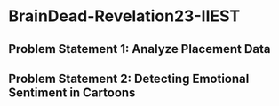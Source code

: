 # BrainDead-Revelation23-IIEST

## Problem Statement 1: Analyze Placement Data

## Problem Statement 2: Detecting Emotional Sentiment in Cartoons

